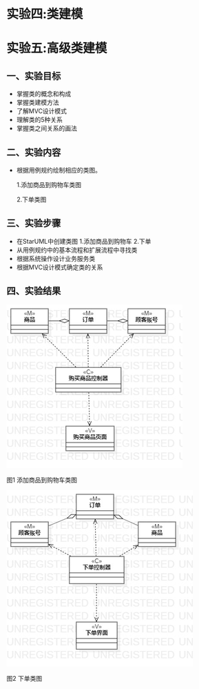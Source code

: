 # 实验四:类建模
# 实验五:高级类建模

## 一、实验目标
- 掌握类的概念和构成
- 掌握类建模方法
- 了解MVC设计模式
- 理解类的5种关系
- 掌握类之间关系的画法
## 二、实验内容
- 根据用例规约绘制相应的类图。

   1.添加商品到购物车类图

   2.下单类图

## 三、实验步骤
- 在StarUML中创建类图
  1.添加商品到购物车
  2.下单
- 从用例规约中的基本流程和扩展流程中寻找类
- 根据系统操作设计业务服务类
- 根据MVC设计模式确定类的关系
## 四、实验结果
![添加商品到购物车类图](https://github.com/AngleBeatQAQ/uml-modeling-2020/blob/master/students/1714080902425/Model4_1.jpg)

图1 添加商品到购物车类图


![下单类图](https://github.com/AngleBeatQAQ/uml-modeling-2020/blob/master/students/1714080902425/Model4_2.jpg)

图2 下单类图